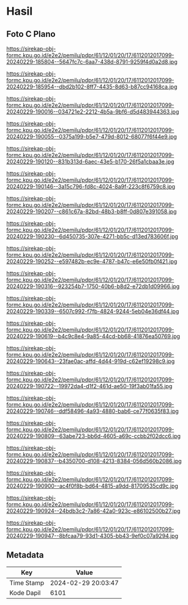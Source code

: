 # Hasil

## Foto C Plano

https://sirekap-obj-formc.kpu.go.id/e2e2/pemilu/pdpr/61/12/01/20/17/6112012017099-20240229-185804--5647fc7c-6aa7-438d-8791-9259f4d0a2d8.jpg

https://sirekap-obj-formc.kpu.go.id/e2e2/pemilu/pdpr/61/12/01/20/17/6112012017099-20240229-185954--dbd2b102-8ff7-4435-8d63-b87cc94168ca.jpg

https://sirekap-obj-formc.kpu.go.id/e2e2/pemilu/pdpr/61/12/01/20/17/6112012017099-20240229-190016--034721e2-2212-4b5a-9bf6-d5d483944363.jpg

https://sirekap-obj-formc.kpu.go.id/e2e2/pemilu/pdpr/61/12/01/20/17/6112012017099-20240229-190055--0375a199-b5e7-479d-8012-68077f6f44e9.jpg

https://sirekap-obj-formc.kpu.go.id/e2e2/pemilu/pdpr/61/12/01/20/17/6112012017099-20240229-190120--831b313d-6aec-43e5-b170-26f5a1cbaa3e.jpg

https://sirekap-obj-formc.kpu.go.id/e2e2/pemilu/pdpr/61/12/01/20/17/6112012017099-20240229-190146--3a15c796-fd8c-4024-8a9f-223c8f6759c8.jpg

https://sirekap-obj-formc.kpu.go.id/e2e2/pemilu/pdpr/61/12/01/20/17/6112012017099-20240229-190207--c861c67a-82bd-48b3-b8ff-0d807e391058.jpg

https://sirekap-obj-formc.kpu.go.id/e2e2/pemilu/pdpr/61/12/01/20/17/6112012017099-20240229-190230--6d450735-307e-4271-bb5c-d13ed783606f.jpg

https://sirekap-obj-formc.kpu.go.id/e2e2/pemilu/pdpr/61/12/01/20/17/6112012017099-20240229-190252--e597482b-ec9e-4787-b47c-e6e50fb0f421.jpg

https://sirekap-obj-formc.kpu.go.id/e2e2/pemilu/pdpr/61/12/01/20/17/6112012017099-20240229-190316--923254b7-1750-40b6-b8d2-e72db1d09966.jpg

https://sirekap-obj-formc.kpu.go.id/e2e2/pemilu/pdpr/61/12/01/20/17/6112012017099-20240229-190339--6507c992-f7fb-4824-9244-5eb04e36df44.jpg

https://sirekap-obj-formc.kpu.go.id/e2e2/pemilu/pdpr/61/12/01/20/17/6112012017099-20240229-190619--b4c9c8e4-9a85-44cd-bb68-41876ea50769.jpg

https://sirekap-obj-formc.kpu.go.id/e2e2/pemilu/pdpr/61/12/01/20/17/6112012017099-20240229-190643--23fae0ac-affd-4d44-919d-c62ef19298c9.jpg

https://sirekap-obj-formc.kpu.go.id/e2e2/pemilu/pdpr/61/12/01/20/17/6112012017099-20240229-190722--19972da4-d1f2-461d-ae50-19f3ab01fa55.jpg

https://sirekap-obj-formc.kpu.go.id/e2e2/pemilu/pdpr/61/12/01/20/17/6112012017099-20240229-190746--ddf58496-4a93-4880-bab6-ce77f0635f83.jpg

https://sirekap-obj-formc.kpu.go.id/e2e2/pemilu/pdpr/61/12/01/20/17/6112012017099-20240229-190809--63abe723-bb6d-4605-a69c-ccbb2f02dcc6.jpg

https://sirekap-obj-formc.kpu.go.id/e2e2/pemilu/pdpr/61/12/01/20/17/6112012017099-20240229-190837--b4350700-d108-4213-8384-056d560b2086.jpg

https://sirekap-obj-formc.kpu.go.id/e2e2/pemilu/pdpr/61/12/01/20/17/6112012017099-20240229-190900--ac4f0f8b-bd64-4815-a9dd-81709535cd9c.jpg

https://sirekap-obj-formc.kpu.go.id/e2e2/pemilu/pdpr/61/12/01/20/17/6112012017099-20240229-190924--24bdb3c2-7a86-42a0-923c-e86102500b27.jpg

https://sirekap-obj-formc.kpu.go.id/e2e2/pemilu/pdpr/61/12/01/20/17/6112012017099-20240229-190947--8bfcaa79-93d1-4305-bb43-9ef0c07a9294.jpg


## Metadata

| Key        | Value               |
| ---------- | ------------------- |
| Time Stamp | 2024-02-29 20:03:47 |
| Kode Dapil | 6101                |



